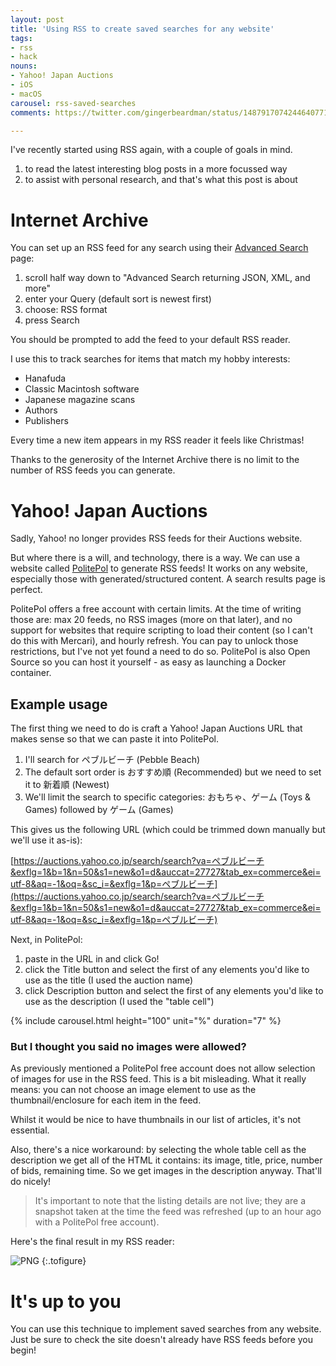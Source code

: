 ```yaml
---
layout: post
title: 'Using RSS to create saved searches for any website'
tags:
- rss
- hack
nouns:
- Yahoo! Japan Auctions
- iOS
- macOS
carousel: rss-saved-searches
comments: https://twitter.com/gingerbeardman/status/1487917074244640771

---
```


I've recently started using RSS again, with a couple of goals in mind.

1. to read the latest interesting blog posts in a more focussed way
2. to assist with personal research, and that's what this post is about

# Internet Archive

You can set up an RSS feed for any search using their [Advanced Search](https://archive.org/advancedsearch.php) page:
1. scroll half way down to "Advanced Search returning JSON, XML, and more"
2. enter your Query (default sort is newest first)
3. choose: RSS format
4. press Search

You should be prompted to add the feed to your default RSS reader.

I use this to track searches for items that match my hobby interests:
- Hanafuda
- Classic Macintosh software
- Japanese magazine scans
- Authors
- Publishers

Every time a new item appears in my RSS reader it feels like Christmas!

Thanks to the generosity of the Internet Archive there is no limit to the number of RSS feeds you can generate.

# Yahoo! Japan Auctions

Sadly, Yahoo! no longer provides RSS feeds for their Auctions website.

But where there is a will, and technology, there is a way. We can use a website called [PolitePol](https://politepol.com/en/) to generate RSS feeds! It works on any website, especially those with generated/structured content. A search results page is perfect.

PolitePol offers a free account with certain limits. At the time of writing those are: max 20 feeds, no RSS images (more on that later), and no support for websites that require scripting to load their content (so I can't do this with Mercari), and hourly refresh. You can pay to unlock those restrictions, but I've not yet found a need to do so. PolitePol is also Open Source so you can host it yourself - as easy as launching a Docker container.

## Example usage

The first thing we need to do is craft a Yahoo! Japan Auctions URL that makes sense so that we can paste it into PolitePol.

1. I'll search for ペブルビーチ (Pebble Beach)
2. The default sort order is おすすめ順 (Recommended) but we need to set it to 新着順 (Newest)
3. We'll limit the search to specific categories: おもちゃ、ゲーム (Toys & Games) followed by ゲーム (Games)

This gives us the following URL (which could be trimmed down manually but we'll use it as-is):

[https://auctions.yahoo.co.jp/search/search?va=ペブルビーチ&exflg=1&b=1&n=50&s1=new&o1=d&auccat=27727&tab_ex=commerce&ei=utf-8&aq=-1&oq=&sc_i=&exflg=1&p=ペブルビーチ](https://auctions.yahoo.co.jp/search/search?va=ペブルビーチ&exflg=1&b=1&n=50&s1=new&o1=d&auccat=27727&tab_ex=commerce&ei=utf-8&aq=-1&oq=&sc_i=&exflg=1&p=ペブルビーチ)

Next, in PolitePol:

1. paste in the URL in and click Go!
2. click the Title button and select the first of any elements you'd like to use as the title (I used the auction name)
3. click Description button and select the first of any elements you'd like to use as the description (I used the "table cell")

{% include carousel.html height="100" unit="%" duration="7" %}

### But I thought you said no images were allowed?

As previously mentioned a PolitePol free account does not allow selection of images for use in the RSS feed. This is a bit misleading. What it really means: you can not choose an image element to use as the thumbnail/enclosure for each item in the feed.

Whilst it would be nice to have thumbnails in our list of articles, it's not essential.

Also, there's a nice workaround: by selecting the whole table cell as the description we get all of the HTML it contains: its image, title, price, number of bids, remaining time. So we get images in the description anyway. That'll do nicely!

> It's important to note that the listing details are not live; they are a snapshot taken at the time the feed was refreshed (up to an hour ago with a PolitePol free account).

Here's the final result in my RSS reader:

![PNG](https://cdn.gingerbeardman.com/images/posts/rss-saved-searches-8.png "Saved Search: a generated RSS feed for a Yahoo! Japan Auctions search")
{:.tofigure}

# It's up to you

You can use this technique to implement saved searches from any website. Just be sure to check the site doesn't already have RSS feeds before you begin!
